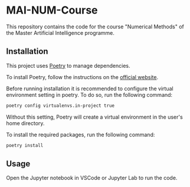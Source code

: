 # MAI-NUM-Course

This repository contains the code for the course "Numerical Methods" of the Master Artificial Intelligence programme.

## Installation

This project uses [Poetry](https://python-poetry.org/) to manage dependencies.

To install Poetry, follow the instructions on the [official website](https://python-poetry.org/docs/#installation).

Before running installation it is recommended to configure the virtual environment setting in poetry. To do so, run the following command:

```bash
poetry config virtualenvs.in-project true
```

Without this setting, Poetry will create a virtual environment in the user's home directory.

To install the required packages, run the following command:

```bash
poetry install
```

## Usage

Open the Jupyter notebook in VSCode or Jupyter Lab to run the code.